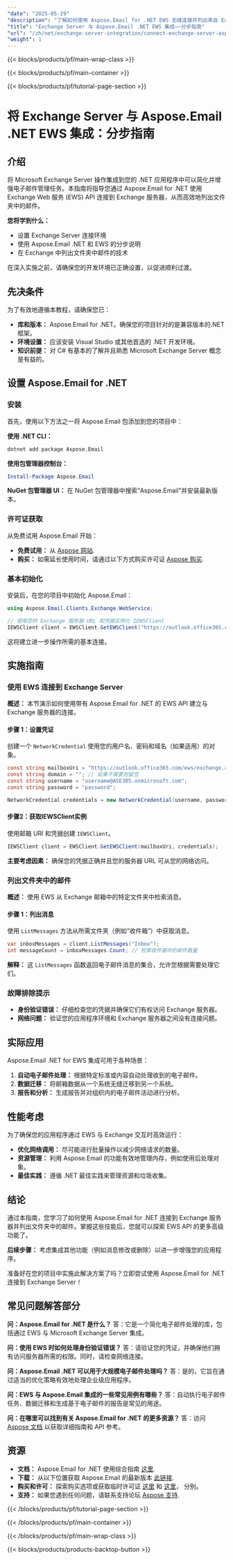 ```yaml
---
"date": "2025-05-29"
"description": "了解如何使用 Aspose.Email for .NET EWS 无缝连接并列出来自 Exchange 服务器的邮件。遵循本详细指南，即可在您的 .NET 应用程序中高效地管理电子邮件。"
"title": "Exchange Server 与 Aspose.Email .NET EWS 集成——分步指南"
"url": "/zh/net/exchange-server-integration/connect-exchange-server-aspose-email-net-ews/"
"weight": 1
---
```


{{< blocks/products/pf/main-wrap-class >}}

{{< blocks/products/pf/main-container >}}

{{< blocks/products/pf/tutorial-page-section >}}
# 将 Exchange Server 与 Aspose.Email .NET EWS 集成：分步指南

## 介绍

将 Microsoft Exchange Server 操作集成到您的 .NET 应用程序中可以简化并增强电子邮件管理任务。本指南将指导您通过 Aspose.Email for .NET 使用 Exchange Web 服务 (EWS) API 连接到 Exchange 服务器，从而高效地列出文件夹中的邮件。

**您将学到什么：**
- 设置 Exchange Server 连接环境
- 使用 Aspose.Email .NET 和 EWS 的分步说明
- 在 Exchange 中列出文件夹中邮件的技术

在深入实施之前，请确保您的开发环境已正确设置，以促进顺利过渡。

## 先决条件

为了有效地遵循本教程，请确保您已：

- **库和版本：** Aspose.Email for .NET。确保您的项目针对的是兼容版本的.NET框架。
- **环境设置：** 应该安装 Visual Studio 或其他首选的 .NET 开发环境。
- **知识前提：** 对 C# 有基本的了解并且熟悉 Microsoft Exchange Server 概念是有益的。

## 设置 Aspose.Email for .NET

### 安装

首先，使用以下方法之一将 Aspose.Email 包添加到您的项目中：

**使用 .NET CLI：**
```bash
dotnet add package Aspose.Email
```

**使用包管理器控制台：**
```powershell
Install-Package Aspose.Email
```

**NuGet 包管理器 UI：** 
在 NuGet 包管理器中搜索“Aspose.Email”并安装最新版本。

### 许可证获取

从免费试用 Aspose.Email 开始：
- **免费试用：** 从 [Aspose 网站](https://purchase。aspose.com/temporary-license/).
- **购买：** 如需延长使用时间，请通过以下方式购买许可证 [Aspose 购买](https://purchase。aspose.com/buy).

### 基本初始化

安装后，在您的项目中初始化 Aspose.Email：

```csharp
using Aspose.Email.Clients.Exchange.WebService;

// 使用您的 Exchange 服务器 URL 和凭据实例化 IEWSClient
IEWSClient client = EWSClient.GetEWSClient("https://outlook.office365.com/ews/exchange.asmx”，新的NetworkCredential（“用户名”，“密码”））；
```

这将建立进一步操作所需的基本连接。

## 实施指南

### 使用 EWS 连接到 Exchange Server

**概述：** 本节演示如何使用带有 Aspose.Email for .NET 的 EWS API 建立与 Exchange 服务器的连接。

#### 步骤 1：设置凭证
创建一个 `NetworkCredential` 使用您的用户名、密码和域名（如果适用）的对象。

```csharp
const string mailboxUri = "https://outlook.office365.com/ews/exchange.asmx”；
const string domain = ""; // 如果不需要则留空
const string username = "username@ASE305.onmicrosoft.com";
const string password = "password";

NetworkCredential credentials = new NetworkCredential(username, password, domain);
```

#### 步骤2：获取IEWSClient实例
使用邮箱 URI 和凭据创建 `IEWSClient`。

```csharp
IEWSClient client = EWSClient.GetEWSClient(mailboxUri, credentials);
```

**主要考虑因素：** 确保您的凭据正确并且您的服务器 URL 可从您的网络访问。

### 列出文件夹中的邮件

**概述：** 使用 EWS 从 Exchange 邮箱中的特定文件夹中检索消息。

#### 步骤 1：列出消息
使用 `ListMessages` 方法从所需文件夹（例如“收件箱”）中获取消息。

```csharp
var inboxMessages = client.ListMessages("Inbox");
int messageCount = inboxMessages.Count; // 检索收件箱中的邮件数量
```

**解释：** 这 `ListMessages` 函数返回电子邮件消息的集合，允许您根据需要处理它们。

### 故障排除提示

- **身份验证错误：** 仔细检查您的凭据并确保它们有权访问 Exchange 服务器。
- **网络问题：** 验证您的应用程序环境和 Exchange 服务器之间没有连接问题。

## 实际应用

Aspose.Email .NET for EWS 集成可用于各种场景：

1. **自动电子邮件处理：** 根据特定标准或内容自动处理收到的电子邮件。
2. **数据迁移：** 将邮箱数据从一个系统无缝迁移到另一个系统。
3. **报告和分析：** 生成报告并对组织内的电子邮件活动进行分析。

## 性能考虑

为了确保您的应用程序通过 EWS 与 Exchange 交互时高效运行：

- **优化网络调用：** 尽可能进行批量操作以减少网络请求的数量。
- **资源管理：** 利用 Aspose.Email 的功能有效地管理内存，例如使用后处理对象。
- **最佳实践：** 遵循 .NET 最佳实践来管理资源和垃圾收集。

## 结论

通过本指南，您学习了如何使用 Aspose.Email for .NET 连接到 Exchange 服务器并列出文件夹中的邮件。掌握这些技能后，您就可以探索 EWS API 的更多高级功能了。

**后续步骤：** 考虑集成其他功能（例如消息修改或删除）以进一步增强您的应用程序。

准备好在您的项目中实施此解决方案了吗？立即尝试使用 Aspose.Email for .NET 连接到 Exchange Server！

## 常见问题解答部分

**问：Aspose.Email for .NET 是什么？**
答：它是一个简化电子邮件处理的库，包括通过 EWS 与 Microsoft Exchange Server 集成。

**问：使用 EWS 时如何处理身份验证错误？**
答：请验证您的凭证，并确保他们拥有访问服务器所需的权限。同时，请检查网络连接。

**问：Aspose.Email .NET 可以用于大规模电子邮件处理吗？**
答：是的，它旨在通过适当的优化策略有效地处理企业级应用程序。

**问：EWS 与 Aspose.Email 集成的一些常见用例有哪些？**
答：自动执行电子邮件任务、数据迁移和生成基于电子邮件的报告是常见的用途。

**问：在哪里可以找到有关 Aspose.Email for .NET 的更多资源？**
答：访问 [Aspose 文档](https://reference.aspose.com/email/net/) 以获取详细指南和 API 参考。

## 资源

- **文档：** Aspose.Email for .NET 使用综合指南 [这里](https://reference。aspose.com/email/net/).
- **下载：** 从以下位置获取 Aspose.Email 的最新版本 [此链接](https://releases。aspose.com/email/net/).
- **购买和许可：** 探索购买选项或获取临时许可证 [这里](https://purchase.aspose.com/buy) 和 [这里](https://purchase.aspose.com/temporary-license/)， 分别。
- **支持：** 如果您遇到任何问题，请联系支持论坛 [Aspose 支持](https://forum。aspose.com/c/email/10).

{{< /blocks/products/pf/tutorial-page-section >}}

{{< /blocks/products/pf/main-container >}}

{{< /blocks/products/pf/main-wrap-class >}}

{{< blocks/products/products-backtop-button >}}